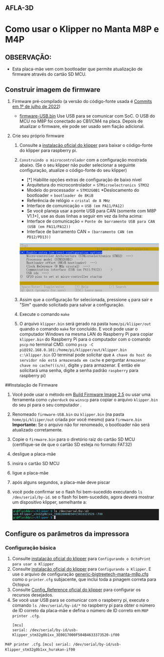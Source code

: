 ## AFLA-3D

# Como usar o Klipper no Manta M8P e M4P

## OBSERVAÇÃO:

* Esta placa-mãe vem com bootloader que permite atualização de firmware através do cartão SD MCU.

## Construir imagem de firmware

1. Firmware pré-compilado (a versão do código-fonte usada é [Commits em 1º de julho de 2022](https://github.com/Klipper3d/klipper/commit/1636a9759bc2d5f162312ac8bf5823e95e0ad053))
    * [firmware-USB.bin](./firmware-USB.bin) Use USB para se comunicar com SoC. O USB do MCU no M8P foi conectado ao CB1/CM4 na placa. Depois de atualizar o firmware, ele pode ser usado sem fiação adicional.

2. Crie seu próprio firmware<br/>
    1. Consulte a [instalação oficial do klipper](https://www.klipper3d.org/Installation.html) para baixar o código-fonte do klipper para raspberry pi.
    2. `Construindo o microcontrolador` com a configuração mostrada abaixo. (Se o seu klipper não puder selecionar a seguinte configuração, atualize o código-fonte do seu klipper)
       * [*] Habilite opções extras de configuração de baixo nível
       * Arquitetura do microcontrolador = `STMicroelectronics STM32`
       * Modelo do processador = `STM32G0B1`
       *Deslocamento do bootloader = `bootloader de 8KiB`
       * Referência de relógio = `cristal de 8 MHz`
       * Interface de comunicação = `USB (em PA11/PA12)`
       * Se você planeja usar a ponte USB para CAN (somente com M8P V1.1+), use as duas linhas a seguir em vez da linha acima:
       * Interface de comunicação = `Ponte de barramento USB para CAN (USB (em PA11/PA12))`
       * Interface de barramento CAN = `(barramento CAN (em PD12/PD13))`

       <img src=Images/menuconfig.png width="800" /><br/>
    3. Assim que a configuração for selecionada, pressione `q` para sair e "Sim" quando solicitado para salvar a configuração.
    4. Execute o comando `make`
    5. O arquivo `klipper.bin` será gerado na pasta `home/pi/kliiper/out` quando o comando `make` for concluído. E você pode usar o computador Windows na mesma LAN do Raspberry Pi para copiar `klipper.bin` do Raspberry Pi para o computador com o comando `pscp` no terminal CMD. como `pscp -C pi@192.168.0.101:/home/pi/klipper/out/klipper.bin c:\klipper.bin` (O terminal pode solicitar que `A chave do host do servidor não está armazenada em cache` e perguntar `Armazenar chave no cache?((s/n)`, digite `y` para armazenar. E então ele solicitará uma senha, digite a senha padrão `raspberry` para raspberry pi)

##Instalação de Firmware
1. Você pode usar o método em [Build Firmware Image 2.5](#build-firmware-image) ou usar uma ferramenta como `cyberduck` ou `winscp` para copiar o arquivo `klipper.bin` do seu pi para o seu computador .
2. Renomeado `firmware-USB.bin` ou `klipper.bin` (na pasta `home/pi/kliiper/out` criada por você mesmo) para `firmware.bin`<br/>
**Importante:** Se o arquivo não for renomeado, o bootloader não será atualizado corretamente.
3. Copie o `firmware.bin` para o diretório raiz do cartão SD MCU (certifique-se de que o cartão SD esteja no formato FAT32)
4. desligue a placa-mãe
5. insira o cartão SD MCU
6. ligue a placa-mãe
7. após alguns segundos, a placa-mãe deve piscar
8. você pode confirmar se o flash foi bem-sucedido executando `ls /dev/serial/by-id`. se o flash foi bem-sucedido, agora deverá mostrar um dispositivo klipper, semelhante a:

    <img src=Images/stm32g0b1_id.png width="600" /><br/>

## Configure os parâmetros da impressora
### Configuração básica
1. Consulte [instalação oficial do klipper](https://www.klipper3d.org/Installation.html) para `Configurando o OctoPrint para usar o Klipper`
2. Consulte [instalação oficial do klipper](https://www.klipper3d.org/Installation.html) para `Configurando o Klipper`. E use o arquivo de configuração [generic-bigtreetech-manta-m8p.cfg](./generic-bigtreetech-manta-m8p.cfg) como o `printer.cfg` subjacente, que inclui toda a pinagem correta para Octopus
3. Consulte [Config_Reference oficial do klipper](https://www.klipper3d.org/Config_Reference.html) para configurar os recursos desejados.
4. Se você usar USB para se comunicar com o raspberry pi, execute o comando `ls /dev/serial/by-id/*` no raspberry pi para obter o número de ID correto da placa-mãe e defina o número de ID correto em `M8P printer .cfg`.
     ```
     [mcu]
     serial: /dev/serial/by-id/usb-Klipper_stm32g0b1xx_3E0017000F504B4633373520-if00
     ```
`M4P printer .cfg`.
     ```
     [mcu]
     serial: /dev/serial/by-id/usb-Klipper_stm32g0b1xx_hurakan-if00
     ```
